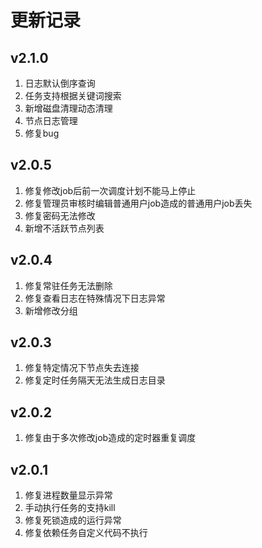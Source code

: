 # 更新记录

## v2.1.0
1. 日志默认倒序查询
2. 任务支持根据关键词搜索
3. 新增磁盘清理动态清理
4. 节点日志管理
5. 修复bug


## v2.0.5

1. 修复修改job后前一次调度计划不能马上停止
2. 修复管理员审核时编辑普通用户job造成的普通用户job丢失
3. 修复密码无法修改
4. 新增不活跃节点列表

## v2.0.4

1. 修复常驻任务无法删除
2. 修复查看日志在特殊情况下日志异常
3. 新增修改分组

## v2.0.3

1. 修复特定情况下节点失去连接  
2. 修复定时任务隔天无法生成日志目录

## v2.0.2

1. 修复由于多次修改job造成的定时器重复调度

## v2.0.1

1. 修复进程数量显示异常  
2. 手动执行任务的支持kill  
3. 修复死锁造成的运行异常  
4. 修复依赖任务自定义代码不执行

